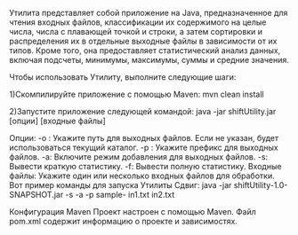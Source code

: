 Утилита  представляет собой приложение на Java, предназначенное для чтения входных файлов, классификации их содержимого на целые числа, числа с плавающей точкой и строки, а затем сортировки и распределения их в отдельные выходные файлы в зависимости от их типов. 
Кроме того, она предоставляет статистический анализ данных, включая подсчеты, минимумы, максимумы, суммы и средние значения.

Чтобы использовать Утилиту, выполните следующие шаги:

1)Скомпилируйте приложение с помощью Maven:
mvn clean install

2)Запустите приложение следующей командой:
java -jar shiftUtility.jar [опции] [входные файлы]

Опции:
-o <outputPath>: Укажите путь для выходных файлов. Если не указан, будет использоваться текущий каталог.
-p <prefix>: Укажите префикс для выходных файлов.
-a: Включите режим добавления для выходных файлов.
-s: Вывести краткую статистику.
-f: Вывести полную статистику.
Входные файлы: Укажите один или несколько входных файлов для обработки.
Вот пример команды для запуска Утилиты Сдвиг: java -jar shiftUtility-1.0-SNAPSHOT.jar -s -a -p sample- in1.txt in2.txt

Конфигурация Maven
Проект настроен с помощью Maven. Файл pom.xml содержит информацию о проекте и зависимостях.
